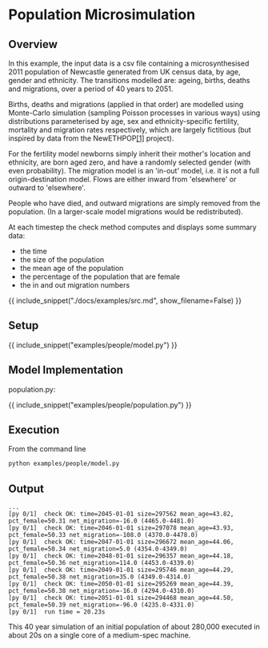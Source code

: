# Population Microsimulation

## Overview

In this example, the input data is a csv file containing a microsynthesised 2011 population of Newcastle generated from UK census data, by age, gender and ethnicity. The transitions modelled are: ageing, births, deaths and migrations, over a period of 40 years to 2051.

Births, deaths and migrations (applied in that order) are modelled using Monte-Carlo simulation (sampling Poisson processes in various ways) using distributions parameterised by age, sex and ethnicity-specific fertility, mortality and migration rates respectively, which are largely fictitious (but inspired by data from the NewETHPOP[[1]](#references.md) project).

For the fertility model newborns simply inherit their mother's location and ethnicity, are born aged zero, and have a randomly selected gender (with even probability). The migration model is an 'in-out' model, i.e. it is not a full origin-destination model. Flows are either inward from 'elsewhere' or outward to 'elsewhere'.

People who have died, and outward migrations are simply removed from the population. (In a larger-scale model migrations would be redistributed).

At each timestep the check method computes and displays some summary data:

- the time
- the size of the population
- the mean age of the population
- the percentage of the population that are female
- the in and out migration numbers

{{ include_snippet("./docs/examples/src.md", show_filename=False) }}

## Setup

{{ include_snippet("examples/people/model.py") }}

## Model Implementation

population.py:

{{ include_snippet("examples/people/population.py") }}

## Execution

From the command line

```bash
python examples/people/model.py
```

## Output

```text
...
[py 0/1]  check OK: time=2045-01-01 size=297562 mean_age=43.82, pct_female=50.31 net_migration=-16.0 (4465.0-4481.0)
[py 0/1]  check OK: time=2046-01-01 size=297078 mean_age=43.93, pct_female=50.33 net_migration=-108.0 (4370.0-4478.0)
[py 0/1]  check OK: time=2047-01-01 size=296672 mean_age=44.06, pct_female=50.34 net_migration=5.0 (4354.0-4349.0)
[py 0/1]  check OK: time=2048-01-01 size=296357 mean_age=44.18, pct_female=50.36 net_migration=114.0 (4453.0-4339.0)
[py 0/1]  check OK: time=2049-01-01 size=295746 mean_age=44.29, pct_female=50.38 net_migration=35.0 (4349.0-4314.0)
[py 0/1]  check OK: time=2050-01-01 size=295269 mean_age=44.39, pct_female=50.38 net_migration=-16.0 (4294.0-4310.0)
[py 0/1]  check OK: time=2051-01-01 size=294468 mean_age=44.50, pct_female=50.39 net_migration=-96.0 (4235.0-4331.0)
[py 0/1]  run time = 20.23s
```

This 40 year simulation of an initial population of about 280,000 executed in about 20s on a single core of a medium-spec machine.
